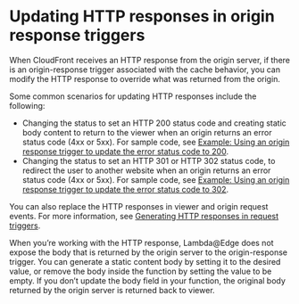 # Updating HTTP responses in origin response triggers<a name="lambda-updating-http-responses"></a>

When CloudFront receives an HTTP response from the origin server, if there is an origin\-response trigger associated with the cache behavior, you can modify the HTTP response to override what was returned from the origin\.

Some common scenarios for updating HTTP responses include the following:
+ Changing the status to set an HTTP 200 status code and creating static body content to return to the viewer when an origin returns an error status code \(4xx or 5xx\)\. For sample code, see [Example: Using an origin response trigger to update the error status code to 200](lambda-examples.md#lambda-examples-custom-error-static-body)\.
+ Changing the status to set an HTTP 301 or HTTP 302 status code, to redirect the user to another website when an origin returns an error status code \(4xx or 5xx\)\. For sample code, see [Example: Using an origin response trigger to update the error status code to 302](lambda-examples.md#lambda-examples-custom-error-new-site)\.

You can also replace the HTTP responses in viewer and origin request events\. For more information, see [Generating HTTP responses in request triggers](lambda-generating-http-responses-in-requests.md)\.

When you’re working with the HTTP response, Lambda@Edge does not expose the body that is returned by the origin server to the origin\-response trigger\. You can generate a static content body by setting it to the desired value, or remove the body inside the function by setting the value to be empty\. If you don’t update the body field in your function, the original body returned by the origin server is returned back to viewer\.